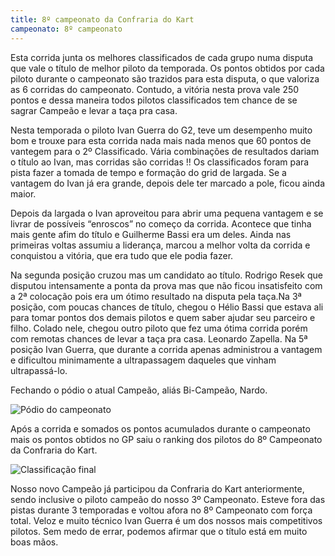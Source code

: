 ```yaml
---
title: 8º campeonato da Confraria do Kart
campeonato: 8º campeonato
---
```


Esta corrida junta os melhores classificados de cada grupo numa disputa que vale o título de melhor piloto da temporada. Os pontos obtidos por cada piloto durante o campeonato são trazidos para esta disputa, o que valoriza as 6 corridas do campeonato. Contudo, a vitória nesta prova vale 250 pontos e dessa maneira todos pilotos classificados tem chance de se sagrar Campeão e levar a taça pra casa.

Nesta temporada o piloto Ivan Guerra do G2, teve um desempenho muito bom e trouxe para esta corrida nada mais nada menos que 60 pontos de vantegem para o 2º Classificado. Vária combinações de resultados dariam o título ao Ivan, mas corridas são corridas !!
Os classificados foram para pista fazer a tomada de tempo e formação do grid de largada. Se a vantagem do Ivan já era grande, depois dele ter marcado a pole, ficou ainda maior.

Depois da largada o Ivan aproveitou para abrir uma pequena vantagem e se livrar de possíveis “enroscos” no começo da corrida. Acontece que tinha mais gente afim do título e Guilherme Bassi era um deles. Ainda nas primeiras voltas assumiu a liderança, marcou a melhor volta da corrida e conquistou a vitória, que era tudo que ele podia fazer.

Na segunda posição cruzou mas um candidato ao título. Rodrigo Resek que disputou intensamente a ponta da prova mas que não ficou insatisfeito com a 2ª colocação pois era um ótimo resultado na disputa pela taça.Na 3ª posição, com poucas chances de título, chegou o Hélio Bassi que estava ali para tomar pontos dos demais pilotos e quem saber ajudar seu parceiro e filho. Colado nele, chegou outro piloto que fez uma ótima corrida porém com remotas chances de levar a taça pra casa. Leonardo Zapella.
Na 5ª posição Ivan Guerra, que durante a corrida apenas administrou a vantagem e dificultou minimamente a ultrapassagem daqueles que vinham ultrapassá-lo.

Fechando o pódio o atual Campeão, aliás Bi-Campeão, Nardo.

![Pódio do campeonato](/uploads/Camp08_001.jpg)

Após a corrida e somados os pontos acumulados durante o campeonato mais os pontos obtidos no GP saiu o ranking dos pilotos do 8º Campeonato da Confraria do Kart.

![Classificação final](/uploads/Camp08_002.jpg)

Nosso novo Campeão já participou da Confraria do Kart anteriormente, sendo inclusive o piloto campeão do nosso 3º Campeonato. Esteve fora das pistas durante 3 temporadas e voltou afora no 8º Campeonato com força total. Veloz e muito técnico Ivan Guerra é um dos nossos mais competitivos pilotos.
Sem medo de errar, podemos afirmar que o título está em muito boas mãos.